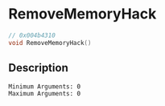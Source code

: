 # RemoveMemoryHack
```c
// 0x004b4310
void RemoveMemoryHack()
```
## Description
```
Minimum Arguments: 0
Maximum Arguments: 0
```
